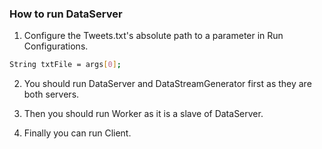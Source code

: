 ### How to run DataServer

1. Configure the Tweets.txt's absolute path to a parameter in Run Configurations.
``` bash
String txtFile = args[0];
```

2. You should run DataServer and DataStreamGenerator first as they are both servers.

3. Then you should run Worker as it is a slave of DataServer.

4. Finally you can run Client.
